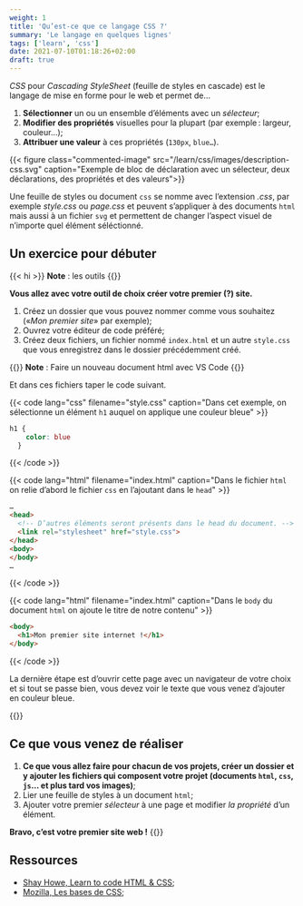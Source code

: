 ```yaml
---
weight: 1
title: 'Qu’est-ce que ce langage CSS ?'
summary: 'Le langage en quelques lignes'
tags: ['learn', 'css']
date: 2021-07-10T01:18:26+02:00
draft: true
---
```


*CSS* pour _Cascading StyleSheet_ (feuille de styles en cascade) est
le langage de mise en forme pour le web et permet de…

1. **Sélectionner** un ou un ensemble d’éléments avec un *sélecteur*;
2. **Modifier des propriétés** visuelles pour la plupart (par exemple : largeur, couleur…);
3. **Attribuer une valeur** à ces propriétés (`130px`, `blue…`).

{{< figure class="commented-image" src="/learn/css/images/description-css.svg"
caption="Exemple de bloc de déclaration avec un sélecteur, deux déclarations, des propriétés et des valeurs">}}

Une feuille de styles ou document `css` se nomme avec l’extension *.css*, par exemple *style.css* ou
*page.css* et peuvent s’appliquer à des documents `html` mais aussi à un fichier `svg` et permettent de changer l’aspect visuel de n’importe quel élément séléctionné.

## Un exercice pour débuter

{{< hi >}}
**Note** : les outils
{{</hi>}}

**Vous allez avec votre outil de choix créer votre premier (?) site.**

1. Créez un dossier que vous pouvez nommer comme vous souhaitez («*Mon premier site*» par exemple);
2. Ouvrez votre éditeur de code préféré;
3. Créez deux fichiers, un fichier nommé `index.html` et un autre `style.css` que vous enregistrez
dans le dossier précédemment créé.

{{<hi>}}
**Note** : Faire un nouveau document html avec VS Code
{{</hi>}}

Et dans ces fichiers taper le code suivant.

{{< code
  lang="css"
  filename="style.css"
  caption="Dans cet exemple, on sélectionne un élément `h1` auquel on applique une couleur bleue" >}}
```css
h1 {
    color: blue
  }
```
{{< /code >}}


{{< code
  lang="html"
  filename="index.html"
  caption="Dans le fichier `html` on relie d’abord le fichier `css` en l’ajoutant dans le `head`" >}}
```html {hl_lines=[4],linenostart=1}
…
<head>
  <!-- D’autres éléments seront présents dans le head du document. -->
  <link rel="stylesheet" href="style.css">
</head>
<body>
</body>
…
```
{{< /code >}}


{{< code
  lang="html"
  filename="index.html"
  caption="Dans le `body` du document `html` on ajoute le titre de notre contenu" >}}
```html
<body>
  <h1>Mon premier site internet !</h1>
</body>
```
{{< /code >}}

La dernière étape est d’ouvrir cette page avec un navigateur de votre choix et si tout se passe bien,
vous devez voir le texte que vous venez d’ajouter en couleur bleue.

{{<hi>}}

## Ce que vous venez de réaliser

1. **Ce que vous allez faire pour chacun de vos projets, créer un dossier et y ajouter les fichiers
qui composent votre projet (documents `html`, `css`, `js`… et plus tard vos images)**;
2. Lier une feuille de styles à un document `html`;
3. Ajouter votre premier _sélecteur_ à une page et modifier _la propriété_ d’un élément.

**Bravo, c’est votre premier site web !**
{{</hi>}}

## Ressources

- [Shay Howe, Learn to code HTML & CSS](https://learn.shayhowe.com/html-css/);
- [Mozilla, Les bases de CSS](https://developer.mozilla.org/fr/docs/Learn/Getting_started_with_the_web/CSS_basics);
